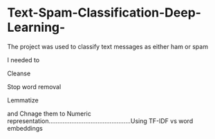 # Text-Spam-Classification-Deep-Learning-

The project was used to classify text messages as either ham or spam


I needed to 

Cleanse


Stop word removal


Lemmatize 


and Chnage them to Numeric representation...............................................Using TF-IDF vs word embeddings


